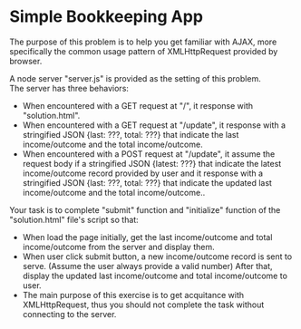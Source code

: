 # Simple Bookkeeping App
The purpose of this problem is to help you get familiar with AJAX, more specifically the common usage pattern of XMLHttpRequest provided by browser.

A node server "server.js" is provided as the setting of this problem.  
The server has three behaviors:  
* When encountered with a GET request at "/", it response with "solution.html".
* When encountered with a GET request at "/update", it response with a stringified JSON {last: ???, total: ???} that indicate the last income/outcome and the total income/outcome.
* When encountered with a POST request at "/update", it assume the request body if a stringified JSON {latest: ???} that indicate the latest income/outcome record provided by user and it response with a stringified JSON {last: ???, total: ???} that indicate the updated last income/outcome and the total income/outcome..

Your task is to complete "submit" function and "initialize" function of the "solution.html" file's script so that:
* When load the page initially, get the last income/outcome and total income/outcome from the server and display them.
* When user click submit button, a new income/outcome record is sent to serve. (Assume the user always provide a valid number) After that, display the updated last income/outcome and total income/outcome to user. 
* The main purpose of this exercise is to get acquitance with XMLHttpRequest, thus you should not complete the task without connecting to the server.